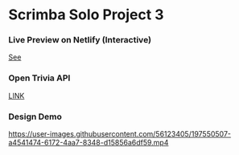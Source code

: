 # Scrimba Solo Project 3


### Live Preview on Netlify (Interactive)
[See](https://magnificent-marigold-09489a.netlify.app/)

### Open Trivia API
[LINK](https://opentdb.com/api_config.php)

### Design Demo

https://user-images.githubusercontent.com/56123405/197550507-a4541474-6172-4aa7-8348-d15856a6df59.mp4
